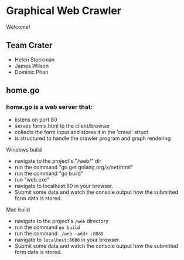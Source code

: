# Graphical Web Crawler
Welcome!

## Team Crater
* Helen Stockman
* James Wilson
* Dominic Phan


## home.go

### home.go is a web server that:
* listens on port 80
* serves forms.html to the client/browser
* collects the form input and stores it in the 'crawl' struct
* is structured to handle the crawler program and graph rendering

Windows build
* navigate to the project's "/web/" dir
* run the command "go get golang.org/x/net/html"
* run the command "go build"
* run "web.exe"
* navigate to localhost:80 in your browser.
* Submit some data and watch the console output how the submitted form data is stored.

Mac build
* navigate to the project's `/web` directory
* run the command `go build`
* run the command `./web -addr :8080`
* navigate to `localhost:8080` in your browser.
* Submit some data and watch the console output how the submitted form data is stored.
